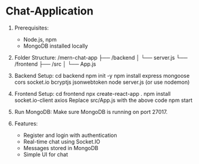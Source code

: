 # Chat-Application

1. Prerequisites:
   - Node.js, npm
   - MongoDB installed locally

2. Folder Structure:
   /mern-chat-app
   ├── /backend
   │   └── server.js
   └── /frontend
       ├── /src
       │   └── App.js

3. Backend Setup:
   cd backend
   npm init -y
   npm install express mongoose cors socket.io bcryptjs jsonwebtoken
   node server.js (or use nodemon)

4. Frontend Setup:
   cd frontend
   npx create-react-app .
   npm install socket.io-client axios
   Replace src/App.js with the above code
   npm start

5. Run MongoDB:
   Make sure MongoDB is running on port 27017.

6. Features:
   - Register and login with authentication
   - Real-time chat using Socket.IO
   - Messages stored in MongoDB
   - Simple UI for chat
